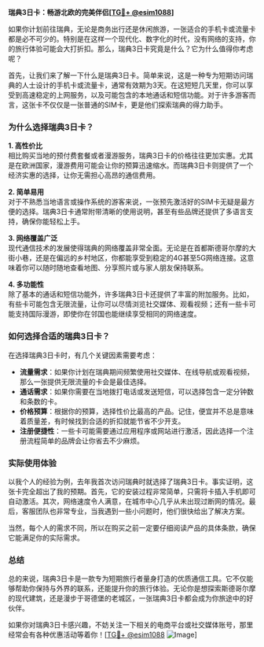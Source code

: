 **瑞典3日卡：畅游北欧的完美伴侣[[TG💪+ @esim1088](https://t.me/s/esim1088)]**

如果你计划前往瑞典，无论是商务出行还是休闲旅游，一张适合的手机卡或流量卡都是必不可少的。特别是在这样一个现代化、数字化的时代，没有网络的支持，你的旅行体验可能会大打折扣。那么，瑞典3日卡究竟是什么？它为什么值得你考虑呢？

首先，让我们来了解一下什么是瑞典3日卡。简单来说，这是一种专为短期访问瑞典的人士设计的手机卡或流量卡，通常有效期为3天。在这短短几天里，你可以享受到高速稳定的上网服务，以及可能包含的本地通话和短信功能。对于许多游客而言，这张卡不仅仅是一张普通的SIM卡，更是他们探索瑞典的得力助手。

### 为什么选择瑞典3日卡？

**1. 高性价比**  
相比购买当地的预付费套餐或者漫游服务，瑞典3日卡的价格往往更加实惠。尤其是在欧洲国家，漫游费用可能会让你的预算迅速缩水。而瑞典3日卡则提供了一个经济实惠的选择，让你无需担心高昂的通信费用。

**2. 简单易用**  
对于不熟悉当地语言或操作系统的游客来说，一张预先激活好的SIM卡无疑是最方便的选择。瑞典3日卡通常附带清晰的使用说明，甚至有些品牌还提供了多语言支持，确保你能轻松上手。

**3. 网络覆盖广泛**  
现代通信技术的发展使得瑞典的网络覆盖非常全面。无论是在首都斯德哥尔摩的大街小巷，还是在偏远的乡村地区，你都能享受到稳定的4G甚至5G网络连接。这意味着你可以随时随地查看地图、分享照片或与家人朋友保持联系。

**4. 多功能性**  
除了基本的通话和短信功能外，许多瑞典3日卡还提供了丰富的附加服务。比如，有些卡可能包含无限流量，让你可以尽情浏览社交媒体、观看视频；还有一些卡可能支持国际漫游，即使你在邻国也能继续享受相同的网络速度。

### 如何选择合适的瑞典3日卡？

在选择瑞典3日卡时，有几个关键因素需要考虑：

- **流量需求**：如果你计划在瑞典期间频繁使用社交媒体、在线导航或观看视频，那么一张提供无限流量的卡会是最佳选择。
- **通话需求**：如果你需要在当地拨打电话或发送短信，可以选择包含一定分钟数和条数的卡。
- **价格预算**：根据你的预算，选择性价比最高的产品。记住，便宜并不总是意味着质量差，有时候找到合适的折扣就能节省不少开支。
- **注册便捷性**：一些卡可能需要通过应用程序或网站进行激活，因此选择一个注册流程简单的品牌会让你省去不少麻烦。

### 实际使用体验

以我个人的经验为例，去年我首次访问瑞典时就选择了瑞典3日卡。事实证明，这张卡完全超出了我的预期。首先，它的安装过程非常简单，只需将卡插入手机即可自动激活。其次，网络速度令人满意，在城市中心几乎从未出现过断网的情况。最后，客服团队也非常专业，当我遇到一些小问题时，他们很快给出了解决方案。

当然，每个人的需求不同，所以在购买之前一定要仔细阅读产品的具体条款，确保它能满足你的实际需求。

### 总结

总的来说，瑞典3日卡是一款专为短期旅行者量身打造的优质通信工具。它不仅能够帮助你保持与外界的联系，还能提升你的旅行体验。无论你是想探索斯德哥尔摩的现代建筑，还是漫步于哥德堡的老城区，一张瑞典3日卡都会成为你旅途中的好伙伴。

如果你对瑞典3日卡感兴趣，不妨关注一下相关的电商平台或社交媒体账号，那里经常会有各种优惠活动等着你！[[TG💪+ @esim1088](https://t.me/s/esim1088) ![Image](https://i.postimg.cc/4NQfJmqS/Snipaste-2025-05-13-00-14-12.png)]